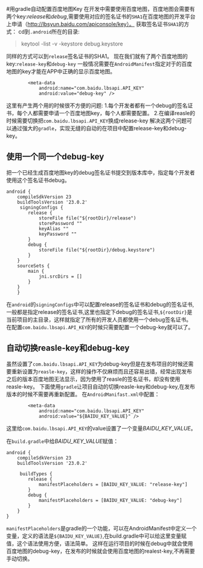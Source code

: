 #用gradle自动配置百度地图Key
在开发中需要使用百度地图，百度地图会需要有两个key:*release*和*debug*,需要使用对应的签名证书的`SHA1`在百度地图的开发平台上申请（http://lbsyun.baidu.com/apiconsole/key）。
获取签名证书`SHA1`的方式：
cd到`.android`所在的目录:
>keytool -list -v -keystore debug.keystore

同样的方式可以到`release`签名证书的SHA1。
现在我们就有了两个百度地图的key:`release-key`和`debug-key`
一般情况需要在`AndroidManifest`指定对于的百度地图的key才能在APP中正确的显示百度地图。
```
		<meta-data
            android:name="com.baidu.lbsapi.API_KEY"
            android:value="debug-key" />
```
这里有产生两个用的时候很不方便的问题:
	1.每个开发者都有一个debug的签名证书，每个人都需要申请一个百度地图key，每个人都需要配置。
	2.在编译reasle的时候需要切换把`com.baidu.lbsapi.API_KEY`换成release-key
解决这两个问题可以通过强大的`gradle`，实现无缝的自动的在项目中配置release-key和debug-key。

## 使用一个同一个debug-key
把一个已经生成百度地图key的debug签名证书提交到版本库中，指定每个开发者使用这个签名证书debug。
```
android {
    compileSdkVersion 23
    buildToolsVersion '23.0.2'
 	 signingConfigs {
        release {
            storeFile file("${rootDir}/release")
            storePassword ""
            keyAlias ""
            keyPassword ""
        }
        debug {
            storeFile file("${rootDir}/debug.keystore")
        }
    }
    sourceSets {
        main {
            jni.srcDirs = []
        }
    }
    }
```
在`android`的`signingConfigs`中可以配置release的签名证书和debug的签名证书,一般都是指定release的签名证书,这里也指定下debug的签名证书,`${rootDir}`是当前项目的主目录，这样就指定了所有的开发人员都使用一个debug签名证书。
在配置`com.baidu.lbsapi.API_KEY`的时候只需要配置一个debug-key就可以了。

## 自动切换reasle-key和debug-key

虽然设置了`com.baidu.lbsapi.API_KEY`为debug-key但是在发布项目的时候还需要重新设置为`reasle-key`，这样的操作不仅麻烦而且还容易出错，经常出现发布之后的版本百度地图无法显示，因为使用了reasle的签名证书，却没有使用reasle-key。
下面使用`gradle`让项目自动的切换reasle-key和debug-key,在发布版本的时候不需要再重新配置。
在`AndroidManifast.xml`中配置：
```
 		<meta-data
            android:name="com.baidu.lbsapi.API_KEY"
            android:value="${BAIDU_KEY_VALUE}" />
```
这里给`com.baidu.lbsapi.API_KEY`的value设置了一个变量*BAIDU_KEY_VALUE*。

在`build.gradle`中给*BAIDU_KEY_VALUE*赋值：
```
android {
    compileSdkVersion 23
    buildToolsVersion '23.0.2'
    
     buildTypes {
        release {     
            manifestPlaceholders = [BAIDU_KEY_VALUE: "release-key"]
        }
        debug {
            manifestPlaceholders = [BAIDU_KEY_VALUE: "debug-key"]
        }
    }
}
```
`manifestPlaceholders`是gradle的一个功能，可以在AndroidManifest中定义一个变量，定义的语法是`${BAIDU_KEY_VALUE}`,在build.gradle中可以给这里变量赋值，这个语法使用方便，语法简单。
这样在运行项目的时候在debug中就会使用百度地图的debug-key，在发布的时候就会使用百度地图的realest-key,不再需要手动切换。

